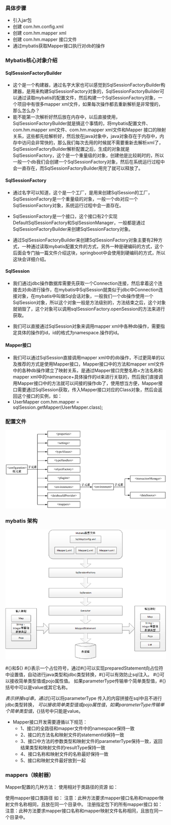 


### 具体步骤
+ 引入jar包
+ 创建 com.hm.config.xml 
+ 创建 com.hm.mapper xml 
+ 创建 com.hm.mapper 接口文件
+ 通过mybatis获取Mapper接口执行对db的操作

### Mybatis核心对象介绍
#### SqlSessionFactoryBuilder
+ 这个是一个构建器，通过名字大家也可以感觉到SqlSessionFactoryBuilder构建器，是用来构建SqlSessionFactory对象的，SqlSessionFactoryBuilder可以通过读取mybatis的配置文件，然后构建一个SqlSessionFactory对象，一个项目中有很多mapper xml文件，如果每次操作都去重新解析是非常慢的，那么怎么办？
+ 能不能第一次解析好然后放在内存中，以后直接使用，SqlSessionFactoryBuilder就是搞这个事情的，将mybatis配置文件、com.hm.mapper xml文件、com.hm.mapper xml文件和Mapper 接口的映射关系，这些都先给解析好，然后放在java对象中，java对象存在于内存中，内存中访问会非常快的，那么我们每次去用的时候就不需要重新去解析xml了，SqlSessionFactoryBuilder解析配置之后，生成的对象就是SqlSessionFactory，这个是一个重量级的对象，创建他是比较耗时的，所以一般一个db我们会创建一个SqlSessionFactory对象，然后在系统运行过程中会一直存在，而SqlSessionFactoryBuilder用完了就可以释放了。

#### SqlSessionFactory
+ 通过名字可以知道，这个是一个工厂，是用来创建SqlSession的工厂，SqlSessionFactory是一个重量级的对象，一般一个db对应一个SqlSessionFactory对象，系统运行过程中会一直存在。

+ SqlSessionFactory是一个接口，这个接口有2个实现DefaultSqlSessionFactory和SqlSessionManager，一般都是通过SqlSessionFactoryBuilder来创建SqlSessionFactory对象。

+ 通过SqlSessionFactoryBuilder来创建SqlSessionFactory对象主要有2种方式，一种通过读取mybatis配置文件的方式，另外一种是硬编码的方式，这个后面会专门抽一篇文件介绍这块，springboot中会使用到硬编码的方式，所以这块会详细介绍。

#### SqlSession
+ 我们通过jdbc操作数据库需要先获取一个Connection连接，然后拿着这个连接去对db进行操作，在mybatis中SqlSession就类似于jdbc中Connection连接对象，在mybatis中叫做Sql会话对象，一般我们一个db操作使用一个SqlSession对象，所以这个对象一般是方法级别的，方法结束之后，这个对象就销毁了，这个对象可以调用sqlSessionFactory.openSession的方法来进行获取。

+ 我们可以直接通过SqlSession对象来调用mapper xml中各种db操作，需要指定具体的操作的id，id的格式为namespace.操作的id。

#### Mapper接口
+ 我们可以通过SqlSession直接调用mapper xml中的db操作，不过更简单的以及推荐的方式是使用Mapper接口，Mapper接口中的方法和mapper xml文件中的各种db操作建立了映射关系，是通过Mapper接口完整名称+方法名称和mapper xml中的namespace+具体操作的id来进行关联的，然后我们直接调用Mapper接口中的方法就可以间接的操作db了，使用想当方便，Mapper接口需要通过SqlSession获取，传入Mapper接口对应的Class对象，然后会返回这个接口的实例，如：
+ UserMapper com.hm.mapper = sqlSession.getMapper(UserMapper.class);

### 配置文件
![3](./img/3.png )

### mybatis 架构
![4](./img/4.png )

#{}和${}
#{}表示一个占位符号，通过#{}可以实现preparedStatement向占位符中设置值，自动进行java类型和jdbc类型转换，#{}可以有效防止sql注入。 #{}可以接收简单类型值或pojo属性值。 如果parameterType传输单个简单类型值，#{}括号中可以是value或其它名称。

${}表示拼接sql串，通过${}可以将parameterType 传入的内容拼接在sql中且不进行jdbc类型转换， ${}可以接收简单类型值或pojo属性值，如果parameterType传输单个简单类型值，${}括号中只能是value。



+ Mapper接口开发需要遵循以下规范：
  + 1、接口的全路径和mapper文件中的namespace保持一致
  + 2、接口的方法名和映射文件的statementId保持一致
  + 3、接口中方法的参数类型和映射文件的parameterType保持一致，返回结果类型和映射文件的resultType保持一致
  + 4、接口名称和映射文件的名称最好保持一致
  + 5、接口和映射文件最好放到一起



### mappers（映射器）
Mapper配置的几种方法：
<mapper resource=" " />
使用相对于类路径的资源
如：<mapper resource="sqlmap/User.xml" />

<mapper class=" " />
使用mapper接口类路径
如：<mapper class="cn.itcast.mybatis.mapper.UserMapper"/>
注意：此种方法要求mapper接口名称和mapper映射文件名称相同，且放在同一个目录中。

<package name=""/>
注册指定包下的所有mapper接口
如：<package name="cn.itcast.mybatis.mapper"/>
注意：此种方法要求mapper接口名称和mapper映射文件名称相同，且放在同一个目录中。


